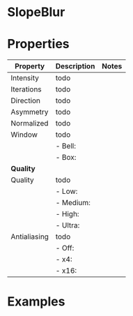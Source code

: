 # SlopeBlur


# Properties


| Property | Description | Notes | 
| -------- | ----------- | ----- |
| Intensity | todo | |
| Iterations | todo | |
| Direction | todo | |
| Asymmetry | todo | |
| Normalized | todo | |
| Window | todo | |
| | - Bell: <desc> | |
| | - Box: <desc> | |
| **Quality** |  | | 
| Quality | todo | |
| | - Low: <desc> | |
| | - Medium: <desc> | |
| | - High: <desc> | |
| | - Ultra: <desc> | |
| Antialiasing | todo | |
| | - Off: <desc> | |
| | - x4: <desc> | |
| | - x16: <desc> | |




# Examples
